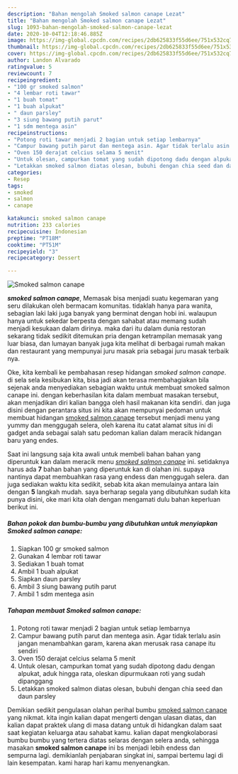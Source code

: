 ```yaml
---
description: "Bahan mengolah Smoked salmon canape Lezat"
title: "Bahan mengolah Smoked salmon canape Lezat"
slug: 1093-bahan-mengolah-smoked-salmon-canape-lezat
date: 2020-10-04T12:18:46.885Z
image: https://img-global.cpcdn.com/recipes/2db625833f55d6ee/751x532cq70/smoked-salmon-canape-foto-resep-utama.jpg
thumbnail: https://img-global.cpcdn.com/recipes/2db625833f55d6ee/751x532cq70/smoked-salmon-canape-foto-resep-utama.jpg
cover: https://img-global.cpcdn.com/recipes/2db625833f55d6ee/751x532cq70/smoked-salmon-canape-foto-resep-utama.jpg
author: Landon Alvarado
ratingvalue: 5
reviewcount: 7
recipeingredient:
- "100 gr smoked salmon"
- "4 lembar roti tawar"
- "1 buah tomat"
- "1 buah alpukat"
- " daun parsley"
- "3 siung bawang putih parut"
- "1 sdm mentega asin"
recipeinstructions:
- "Potong roti tawar menjadi 2 bagian untuk setiap lembarnya"
- "Campur bawang putih parut dan mentega asin. Agar tidak terlalu asin jangan menambahkan garam, karena akan merusak rasa canape itu sendiri"
- "Oven 150 derajat celcius selama 5 menit"
- "Untuk olesan, campurkan tomat yang sudah dipotong dadu dengan alpukat, aduk hingga rata, oleskan dipurmukaan roti yang sudah dipanggang"
- "Letakkan smoked salmon diatas olesan, bubuhi dengan chia seed dan daun parsley"
categories:
- Resep
tags:
- smoked
- salmon
- canape

katakunci: smoked salmon canape 
nutrition: 233 calories
recipecuisine: Indonesian
preptime: "PT18M"
cooktime: "PT51M"
recipeyield: "3"
recipecategory: Dessert

---
```



![Smoked salmon canape](https://img-global.cpcdn.com/recipes/2db625833f55d6ee/751x532cq70/smoked-salmon-canape-foto-resep-utama.jpg)

<b><i>smoked salmon canape</i></b>, Memasak bisa menjadi suatu kegemaran yang seru dilakukan oleh bermacam komunitas. tidaklah hanya para wanita, sebagian laki laki juga banyak yang berminat dengan hobi ini. walaupun hanya untuk sekedar berpesta dengan sahabat atau memang sudah menjadi kesukaan dalam dirinya. maka dari itu dalam dunia restoran sekarang tidak sedikit ditemukan pria dengan ketrampilan memasak yang luar biasa, dan lumayan banyak juga kita melihat di berbagai rumah makan dan restaurant yang mempunyai juru masak pria sebagai juru masak terbaik nya.

Oke, kita kembali ke pembahasan resep hidangan <i>smoked salmon canape</i>. di sela sela kesibukan kita, bisa jadi akan terasa membahagiakan bila sejenak anda menyediakan sebagian waktu untuk membuat smoked salmon canape ini. dengan keberhasilan kita dalam membuat masakan tersebut, akan menjadikan diri kalian bangga oleh hasil makanan kita sendiri. dan juga disini dengan perantara situs ini kita akan mempunyai pedoman untuk membuat hidangan <u>smoked salmon canape</u> tersebut menjadi menu yang yummy dan menggugah selera, oleh karena itu catat alamat situs ini di gadget anda sebagai salah satu pedoman kalian dalam meracik hidangan baru yang endes.




Saat ini langsung saja kita awali untuk membeli bahan bahan yang diperuntuk kan dalam meracik menu <u><i>smoked salmon canape</i></u> ini. setidaknya harus ada <b>7</b> bahan bahan yang diperuntuk kan di olahan ini. supaya nantinya dapat membuahkan rasa yang endess dan menggugah selera. dan juga sediakan waktu kita sedikit, sebab kita akan memulainya antara lain dengan <b>5</b> langkah mudah. saya berharap segala yang dibutuhkan sudah kita punya disini, oke mari kita olah dengan mengamati dulu bahan keperluan berikut ini.

<!--inarticleads1-->

##### Bahan pokok dan bumbu-bumbu yang dibutuhkan untuk menyiapkan Smoked salmon canape:

1. Siapkan 100 gr smoked salmon
1. Gunakan 4 lembar roti tawar
1. Sediakan 1 buah tomat
1. Ambil 1 buah alpukat
1. Siapkan  daun parsley
1. Ambil 3 siung bawang putih parut
1. Ambil 1 sdm mentega asin




<!--inarticleads2-->

##### Tahapan membuat Smoked salmon canape:

1. Potong roti tawar menjadi 2 bagian untuk setiap lembarnya
1. Campur bawang putih parut dan mentega asin. Agar tidak terlalu asin jangan menambahkan garam, karena akan merusak rasa canape itu sendiri
1. Oven 150 derajat celcius selama 5 menit
1. Untuk olesan, campurkan tomat yang sudah dipotong dadu dengan alpukat, aduk hingga rata, oleskan dipurmukaan roti yang sudah dipanggang
1. Letakkan smoked salmon diatas olesan, bubuhi dengan chia seed dan daun parsley




Demikian sedikit pengulasan olahan perihal bumbu <u>smoked salmon canape</u> yang nikmat. kita ingin kalian dapat mengerti dengan ulasan diatas, dan kalian dapat praktek ulang di masa datang untuk di hidangkan dalam saat saat kegiatan keluarga atau sahabat kamu. kalian dapat mengkolaborasi bumbu bumbu yang tertera diatas selaras dengan selera anda, sehingga masakan <b>smoked salmon canape</b> ini bs menjadi lebih endess dan sempurna lagi. demikianlah penjabaran singkat ini, sampai bertemu lagi di lain kesempatan. kami harap hari kamu menyenangkan.
